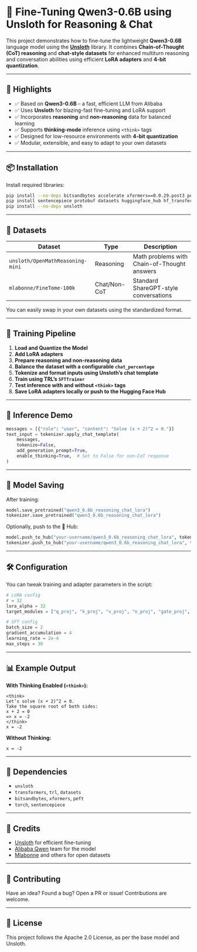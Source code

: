 
# 🧠 Fine-Tuning Qwen3-0.6B using Unsloth for Reasoning & Chat

This project demonstrates how to fine-tune the lightweight **Qwen3-0.6B** language model using the **[Unsloth](https://github.com/unslothai/unsloth)** library. It combines **Chain-of-Thought (CoT) reasoning** and **chat-style datasets** for enhanced multiturn reasoning and conversation abilities using efficient **LoRA adapters** and **4-bit quantization**.

---

## 🚀 Highlights

- ✅ Based on **Qwen3-0.6B** – a fast, efficient LLM from Alibaba
- ✅ Uses **Unsloth** for blazing-fast fine-tuning and LoRA support
- ✅ Incorporates **reasoning** and **non-reasoning** data for balanced learning
- ✅ Supports **thinking-mode** inference using `<think>` tags
- ✅ Designed for low-resource environments with **4-bit quantization**
- ✅ Modular, extensible, and easy to adapt to your own datasets

---

## 📦 Installation

Install required libraries:

```bash
pip install --no-deps bitsandbytes accelerate xformers==0.0.29.post3 peft trl==0.15.2 triton cut_cross_entropy unsloth_zoo
pip install sentencepiece protobuf datasets huggingface_hub hf_transfer
pip install --no-deps unsloth
```

---

## 📁 Datasets

| Dataset                          | Type        | Description                                 |
|----------------------------------|-------------|---------------------------------------------|
| `unsloth/OpenMathReasoning-mini`| Reasoning   | Math problems with Chain-of-Thought answers |
| `mlabonne/FineTome-100k`        | Chat/Non-CoT| Standard ShareGPT-style conversations       |

You can easily swap in your own datasets using the standardized format.

---

## 🧪 Training Pipeline

1. **Load and Quantize the Model**
2. **Add LoRA adapters**
3. **Prepare reasoning and non-reasoning data**
4. **Balance the dataset with a configurable `chat_percentage`**
5. **Tokenize and format inputs using Unsloth’s chat template**
6. **Train using TRL’s `SFTTrainer`**
7. **Test inference with and without `<think>` tags**
8. **Save LoRA adapters locally or push to the Hugging Face Hub**

---

## 🧠 Inference Demo

```python
messages = [{"role": "user", "content": "Solve (x + 2)^2 = 0."}]
text_input = tokenizer.apply_chat_template(
    messages,
    tokenize=False,
    add_generation_prompt=True,
    enable_thinking=True,  # Set to False for non-CoT response
)
```

---

## 🧰 Model Saving

After training:

```python
model.save_pretrained("qwen3_0.6b_reasoning_chat_lora")
tokenizer.save_pretrained("qwen3_0.6b_reasoning_chat_lora")
```

Optionally, push to the 🤗 Hub:

```python
model.push_to_hub("your-username/qwen3_0.6b_reasoning_chat_lora", token="your_token")
tokenizer.push_to_hub("your-username/qwen3_0.6b_reasoning_chat_lora", token="your_token")
```

---

## 🛠️ Configuration

You can tweak training and adapter parameters in the script:

```python
# LoRA config
r = 32
lora_alpha = 32
target_modules = ["q_proj", "k_proj", "v_proj", "o_proj", "gate_proj", "up_proj", "down_proj"]

# SFT config
batch_size = 2
gradient_accumulation = 4
learning_rate = 2e-4
max_steps = 30
```

---

## 📊 Example Output

**With Thinking Enabled (`<think>`):**

```
<think>
Let’s solve (x + 2)^2 = 0.
Take the square root of both sides:
x + 2 = 0
=> x = -2
</think>
x = -2
```

**Without Thinking:**

```
x = -2
```

---

## 🧱 Dependencies

- `unsloth`
- `transformers`, `trl`, `datasets`
- `bitsandbytes`, `xformers`, `peft`
- `torch`, `sentencepiece`

---

## 📌 Credits

- [Unsloth](https://github.com/unslothai/unsloth) for efficient fine-tuning
- [Alibaba Qwen](https://huggingface.co/Qwen) team for the model
- [Mlabonne](https://huggingface.co/mlabonne) and others for open datasets

---

## 🤝 Contributing

Have an idea? Found a bug? Open a PR or issue! Contributions are welcome.

---

## 🧠 License

This project follows the Apache 2.0 License, as per the base model and Unsloth.
